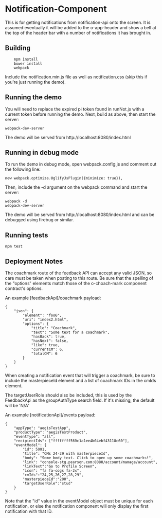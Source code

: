 # Notification-Component

This is for getting notifications from notification-api onto the screen.  It is assumed eventually it will be added to the o-app-header and show a bell at the top of the header bar with a number of notifications it has brought in.

## Building

```
	npm install
	bower install
	webpack
```

Include the notification.min.js file as well as notification.css (skip this if you're just running the demo).

## Running the demo

You will need to replace the expired pi token found in runNot.js with a current token before running the demo.
Next, build as above, then start the server:

```
webpack-dev-server
```
The demo will be served from http://localhost:8080/index.html

## Running in debug mode

To run the demo in debug mode, open webpack.config.js and comment out the following line:

```
new webpack.optimize.UglifyJsPlugin({minimize: true}),
```

Then, include the -d argument on the webpack command and start the server:

```
webpack -d
webpack-dev-server
```

The demo will be served from http://localhost:8080/index.html and can be debugged using firebug or similar.

## Running tests
```
npm test
```

## Deployment Notes
The coachmark route of the feedback API can accept any valid JSON, so care must be taken when posting to this route.
Be sure that the spelling of the "options" elements match those of the o-choach-mark component contract's options.

An example [feedbackApi]/coachmark payload:
```
{
	"json": {
		"element": "foo6",
		"uri": "index2.html",
		"options": {
			"title": "Coachmark",
			"text": "Some text for a coachmark",
			"hasBack": true,
			"hasNext": false,
			"like": true,
			"currentCM": 6,
			"totalCM": 6
		}
	}
}
```

When creating a notification event that will trigger a coachmark,
be sure to include the masterpieceId element and a list of coachmark IDs in the cmIds element.

The targetUserRole should also be included, this is used by the FeedbackApi as the groupAuthType search field.
If it's missing, the default will be 'N/A'

An example [notificationApi]/events payload:
```
{
	"appType": "aegisTestApp",
	"productType": "aegisTestProduct",
	"eventType": "all",
	"recipientIds": ["ffffffff560c1a1ee4b04ebf43118c60"],
	"eventModel": {
		"id": 5001,
		"title": "CMs 24-29 with masterpieceId",
		"body": "Some body text. Click to open up some coachmarks!",
		"link": "console-stg.pearson.com:8080/account/manage/account",
		"linkText":"Go to Profile Screen",
		"icon": "fa fa-cogs fa-2x",
		"cmIds":"24,25,26,27,28,29",
		"masterpieceId":"200",
		"targetUserRole":"stud"
	}
}
```
Note that the "id" value in the eventModel object must be unique for each notification,
or else the notification component will only display the first notification with that ID.
